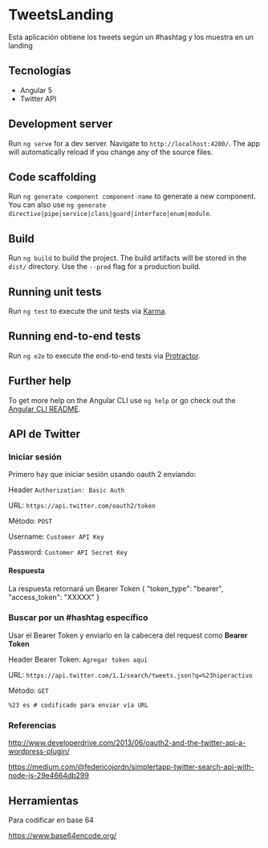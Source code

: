 # TweetsLanding

Esta aplicación obtiene los tweets según un #hashtag y los muestra en un landing

## Tecnologías

* Angular 5
* Twitter API

## Development server

Run `ng serve` for a dev server. Navigate to `http://localhost:4200/`. The app will automatically reload if you change any of the source files.

## Code scaffolding

Run `ng generate component component-name` to generate a new component. You can also use `ng generate directive|pipe|service|class|guard|interface|enum|module`.

## Build

Run `ng build` to build the project. The build artifacts will be stored in the `dist/` directory. Use the `--prod` flag for a production build.

## Running unit tests

Run `ng test` to execute the unit tests via [Karma](https://karma-runner.github.io).

## Running end-to-end tests

Run `ng e2e` to execute the end-to-end tests via [Protractor](http://www.protractortest.org/).

## Further help

To get more help on the Angular CLI use `ng help` or go check out the [Angular CLI README](https://github.com/angular/angular-cli/blob/master/README.md).

## API de Twitter
### Iniciar sesión

Primero hay que iniciar sesión usando oauth 2 enviando:

Header `Authorization: Basic Auth`

URL: `https://api.twitter.com/oauth2/token`

Método: `POST`

Username: `Customer API Key`

Password: `Customer API Secret Key`

#### Respuesta

La respuesta retornará un Bearer Token
{
    "token_type": "bearer",
    "access_token": "XXXXX"
}

### Buscar por un #hashtag específico
Usar el Bearer Token y enviarlo en la cabecera del request como **Bearer Token**

Header Bearer Token: `Agregar token aquí`

URL: `https://api.twitter.com/1.1/search/tweets.json?q=%23hiperactivo`

Método: `GET`

`%23 es # codificado para enviar vía URL`

### Referencias
http://www.developerdrive.com/2013/06/oauth2-and-the-twitter-api-a-wordpress-plugin/

https://medium.com/@federicojordn/simplertapp-twitter-search-api-with-node-js-29e4664db299

## Herramientas

Para codificar en base 64

https://www.base64encode.org/